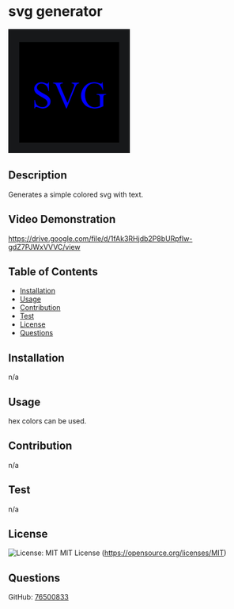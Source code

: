
  # svg generator
  ![Assets\forReadMe.png](Assets/forReadMe.png)
  ## Description
  Generates a simple colored svg with text.
  ## Video Demonstration
  https://drive.google.com/file/d/1fAk3RHjdb2P8bURpfIw-gdZ7PJWxVVVC/view
  
  ## Table of Contents
  - [Installation](#installation)
  - [Usage](#usage)
  - [Contribution](#contribution)
  - [Test](#test)
  - [License](#license)
  - [Questions](#questions)
  
  ## Installation
  n/a
  
  ## Usage
  hex colors can be used.
  
  ## Contribution
  n/a
  
  ## Test
  n/a
  
  ## License
  ![License: MIT](https://img.shields.io/badge/License-MIT-yellow.svg) MIT License (https://opensource.org/licenses/MIT)
  
  ## Questions
  GitHub: [76500833](https://github.com/76500833)
  